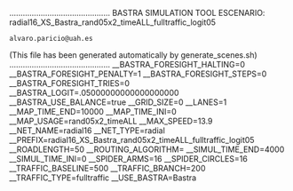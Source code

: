 .............................................
    BASTRA SIMULATION TOOL
    ESCENARIO: radial16_XS_Bastra_rand05x2_timeALL_fulltraffic_logit05

    alvaro.paricio@uah.es
(This file has been generated automatically by generate_scenes.sh)
.............................................
__BASTRA_FORESIGHT_HALTING=0
__BASTRA_FORESIGHT_PENALTY=1
__BASTRA_FORESIGHT_STEPS=0
__BASTRA_FORESIGHT_TRIES=0
__BASTRA_LOGIT=.05000000000000000000
__BASTRA_USE_BALANCE=true
__GRID_SIZE=0
__LANES=1
__MAP_TIME_END=10000
__MAP_TIME_INI=0
__MAP_USAGE=rand05x2_timeALL
__MAX_SPEED=13.9
__NET_NAME=radial16
__NET_TYPE=radial
__PREFIX=radial16_XS_Bastra_rand05x2_timeALL_fulltraffic_logit05
__ROADLENGTH=50
__ROUTING_ALGORITHM=
__SIMUL_TIME_END=4000
__SIMUL_TIME_INI=0
__SPIDER_ARMS=16
__SPIDER_CIRCLES=16
__TRAFFIC_BASELINE=500
__TRAFFIC_BRANCH=200
__TRAFFIC_TYPE=fulltraffic
__USE_BASTRA=Bastra

